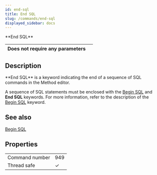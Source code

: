 ```yaml
---
id: end-sql
title: End SQL
slug: /commands/end-sql
displayed_sidebar: docs
---
```


<!--REF #_command_.End SQL.Syntax-->**End SQL**<!-- END REF-->
<!--REF #_command_.End SQL.Params-->
| Does not require any parameters |  |
| --- | --- |

<!-- END REF-->

## Description 

<!--REF #_command_.End SQL.Summary-->**End SQL** is a keyword indicating the end of a sequence of SQL commands in the Method editor.<!-- END REF--> 

A sequence of SQL statements must be enclosed with the [Begin SQL](begin-sql.md) and **End SQL** keywords. For more information, refer to the description of the [Begin SQL](begin-sql.md) keyword.

## See also 

[Begin SQL](begin-sql.md)  

## Properties

|  |  |
| --- | --- |
| Command number | 949 |
| Thread safe | &check; |


